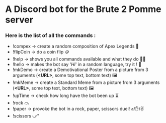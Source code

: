 # A Discord bot for the Brute 2 Pomme server
### Here is the list of all the commands :
* !compex   →   create a random composition of Apex Legends 🔮
* !flipCoin →   do a coin flip 🪙
* !help     →   shows you all commands available and what they do 👨‍🏫
* !hello    →   makes the bot say '*Hi*' in a random language, try it ! 💬
* !mkDemo   →   create a Demotivational Poster from a picture from 3 arguments (**<**URL**>**, some top text, bottom text) 🖼
* !mkMeme   →   create a Standard Meme from a picture from 3 arguments (**<**URL**>**, some top text, bottom text) 🖼
* !upTime   →   check how long have the bot been up ⏳
* !rock     ⤼
* !paper    →   provoke the bot in a rock, paper, scissors duel! ✊/✋/✌
* !scissors ⤻"
